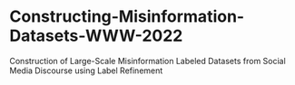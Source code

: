 # Constructing-Misinformation-Datasets-WWW-2022
Construction of Large-Scale Misinformation Labeled Datasets from Social Media Discourse using Label Refinement
